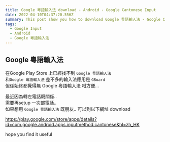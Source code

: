 ```yaml
---
title: Google 粵語輸入法 download - Android - Google Cantonese Input
date: 2022-04-10T04:37:20.556Z
summary: This post show you how to download Google 粵語輸入法 - Google Cantonese Input
tags:
  - Google Input
  - Android
  - Google 粵語輸入法
---
```

## Google 粵語輸入法
在Google Play Store 上已經找不到 `Google 粵語輸入法`  
和`Google 粵語輸入法` 差不多的輸入法應用是 `GBoard`  
但係始終都覺得無 Google 粵語輸入法 咁方便...

最近因為轉左電話既關係..  
需要再setup 一次部電話..  
如果想用 `Google 粵語輸入法` 既朋友.. 可以到以下網址 download

https://play.google.com/store/apps/details?id=com.google.android.apps.inputmethod.cantonese&hl=zh_HK

hope you find it useful
